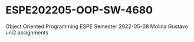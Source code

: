 # ESPE202205-OOP-SW-4680
Object Oriented Programming ESPE Semester 2022-05-08
Molina Gustavo uni2 assignments
